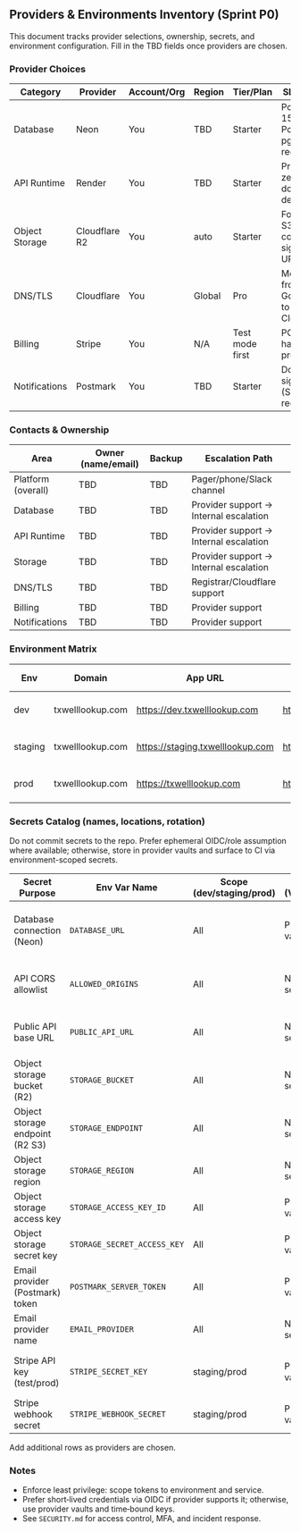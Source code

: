 ## Providers & Environments Inventory (Sprint P0)

This document tracks provider selections, ownership, secrets, and environment configuration. Fill in the TBD fields once providers are chosen.

### Provider Choices

| Category | Provider | Account/Org | Region | Tier/Plan | SLA/Notes | Status |
|---|---|---|---|---|---|---|
| Database | Neon | You | TBD | Starter | Postgres 15+. PostGIS + pg_trgm required | Selected |
| API Runtime | Render | You | TBD | Starter | Prefer zero-downtime deploys | Selected |
| Object Storage | Cloudflare R2 | You | auto | Starter | For reports; S3-compatible signed URLs | Selected |
| DNS/TLS | Cloudflare | You | Global | Pro | Move DNS from GoDaddy to Cloudflare | Selected |
| Billing | Stripe | You | N/A | Test mode first | PCI handled by provider | Selected |
| Notifications | Postmark | You | TBD | Starter | Domain signing (SPF/DKIM) required | Selected |

### Contacts & Ownership

| Area | Owner (name/email) | Backup | Escalation Path |
|---|---|---|---|
| Platform (overall) | TBD | TBD | Pager/phone/Slack channel |
| Database | TBD | TBD | Provider support → Internal escalation |
| API Runtime | TBD | TBD | Provider support → Internal escalation |
| Storage | TBD | TBD | Provider support → Internal escalation |
| DNS/TLS | TBD | TBD | Registrar/Cloudflare support |
| Billing | TBD | TBD | Provider support |
| Notifications | TBD | TBD | Provider support |

### Environment Matrix

| Env | Domain | App URL | API URL | Storage Bucket/Path | DB (host/db) | Notes |
|---|---|---|---|---|---|---|
| dev | txwelllookup.com | https://dev.txwelllookup.com | https://api.dev.txwelllookup.com | r2: txwl-reports-dev | Neon: (connection string) | Internal testing |
| staging | txwelllookup.com | https://staging.txwelllookup.com | https://api.staging.txwelllookup.com | r2: txwl-reports-staging | Neon: (connection string) | Approval-gated deploys |
| prod | txwelllookup.com | https://txwelllookup.com | https://api.txwelllookup.com | r2: txwl-reports-prod | Neon: (connection string) | Customer-facing |

### Secrets Catalog (names, locations, rotation)

Do not commit secrets to the repo. Prefer ephemeral OIDC/role assumption where available; otherwise, store in provider vaults and surface to CI via environment-scoped secrets.

| Secret Purpose | Env Var Name | Scope (dev/staging/prod) | Store (Vault/Manager) | Surface to CI (where) | Rotation Policy |
|---|---|---|---|---|---|
| Database connection (Neon) | `DATABASE_URL` | All | Provider vault/TBD | GitHub Environment Secret | Rotate on role/user change; 90 days typical |
| API CORS allowlist | `ALLOWED_ORIGINS` | All | N/A (non-secret) | GitHub Environment Var | Update with domain changes |
| Public API base URL | `PUBLIC_API_URL` | All | N/A (non-secret) | GitHub Environment Var | Update with deploy target |
| Object storage bucket (R2) | `STORAGE_BUCKET` | All | N/A (non-secret) | GitHub Environment Var | On infra changes |
| Object storage endpoint (R2 S3) | `STORAGE_ENDPOINT` | All | N/A (non-secret) | GitHub Environment Var | On infra changes |
| Object storage region | `STORAGE_REGION` | All | N/A (non-secret) | GitHub Environment Var | e.g., `auto` |
| Object storage access key | `STORAGE_ACCESS_KEY_ID` | All | Provider vault/TBD | GitHub Environment Secret | 90 days or on exposure |
| Object storage secret key | `STORAGE_SECRET_ACCESS_KEY` | All | Provider vault/TBD | GitHub Environment Secret | 90 days or on exposure |
| Email provider (Postmark) token | `POSTMARK_SERVER_TOKEN` | All | Provider vault/TBD | GitHub Environment Secret | 90 days or on exposure |
| Email provider name | `EMAIL_PROVIDER` | All | N/A (non-secret) | GitHub Environment Var | `postmark` |
| Stripe API key (test/prod) | `STRIPE_SECRET_KEY` | staging/prod | Provider vault/TBD | GitHub Environment Secret | Provider policy (rotate on exposure) |
| Stripe webhook secret | `STRIPE_WEBHOOK_SECRET` | staging/prod | Provider vault/TBD | GitHub Environment Secret | Provider policy |

Add additional rows as providers are chosen.

### Notes

- Enforce least privilege: scope tokens to environment and service.
- Prefer short‑lived credentials via OIDC if provider supports it; otherwise, use provider vaults and time‑bound keys.
- See `SECURITY.md` for access control, MFA, and incident response.


